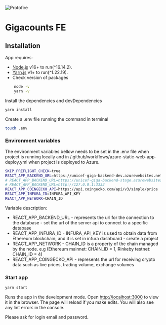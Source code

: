 ![Protofire](https://protofire.io/img/protofire.svg)

# Gigacounts FE

## Installation

App requires:

- [Node.js](https://nodejs.org/) v16+ to run(^16.14.2).
- [Yarn.js](https://classic.yarnpkg.com/en/docs/install) v1+ to run(^1.22.19).
- Check version of packages

```sh
    node -v
    yarn -v
```

Install the dependencies and devDependencies

```sh
yarn install
```

Create a .env file running the command in terminal

```sh
touch .env
```

### Environment variables

The environment variables bellow needs to be set in the .env file when project is running locally and in
/.github/workflows/azure-static-web-app-deploy.yml when project is deployed to Azure.

```sh
SKIP_PREFLIGHT_CHECK=true
REACT_APP_BACKEND_URL=https://unicef-giga-backend-dev.azurewebsites.net
# REACT_APP_BACKEND_URL=https://unicef-giga-backend-stage.azurewebsites.net
# REACT_APP_BACKEND_URL=http://127.0.0.1:3333
REACT_APP_COINGECKO_API=https://api.coingecko.com/api/v3/simple/price
REACT_APP_INFURA_ID=INFURA_API_KEY
REACT_APP_NETWORK=CHAIN_ID
```

Variable description:

- REACT_APP_BACKEND_URL - represents the url for the connection to the database - set the url of the server api to connect to a specific database
- REACT_APP_INFURA_ID - INFURA_API_KEY is used to obtain data from Ethereum blockchain, and it is set in infura dashboard - create a project
- REACT_APP_NETWORK - CHAIN_ID is a property of the chain managed by the node. e.g (Ethereum mainnet: CHAIN_ID = 1, Rinkeby testnet: CHAIN_ID = 4)
- REACT_APP_COINGECKO_API - represents the url for receiving crypto data such as live prices, trading volume, exchange volumes

### Start app

```sh
yarn start
```

Runs the app in the development mode.
Open [http://localhost:3000](http://localhost:3000) to view it in the browser.
The page will reload if you make edits.
You will also see any lint errors in the console.

Please ask for login email and password.
